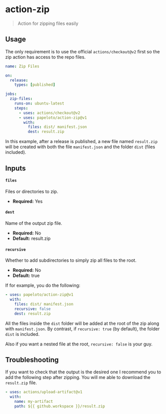 # action-zip

> Action for zipping files easily

## Usage

The only requirement is to use the official `actions/checkout@v2` first so the zip action has access to the repo files.

```yaml
name: Zip Files

on:
  release:
    types: [published]

jobs:
  zip-files:
    runs-on: ubuntu-latest
    steps:
      - uses: actions/checkout@v2
      - uses: papeloto/action-zip@v1
        with:
          files: dist/ manifest.json
          dest: result.zip
```

In this example, after a release is published, a new file named `result.zip` will be created with both the file `manifest.json` and the folder `dist` (files included).

## Inputs

#### `files`

Files or directories to zip.

- **Required:** Yes

#### `dest`

Name of the output zip file.

- **Required:** No
- **Default:** result.zip

#### `recursive`

Whether to add subdirectories to simply zip all files to the root.

- **Required:** No
- **Default:** true

If for example, you do the following:

```yaml
- uses: papeloto/action-zip@v1
  with:
    files: dist/ manifest.json
    recursive: false
    dest: result.zip
```

All the files inside the `dist` folder will be added at the root of the zip along with `manifest.json`. By contrast, if `recursive: true` (by default), the folder `dist` is included.

Also if you want a nested file at the root, `recursive: false` is your guy.

## Troubleshooting

If you want to check that the output is the desired one I recommend you to add the following step after zipping. You will me able to download the `result.zip` file.

```yaml
- uses: actions/upload-artifact@v1
  with:
    name: my-artifact
    path: ${{ github.workspace }}/result.zip
```
